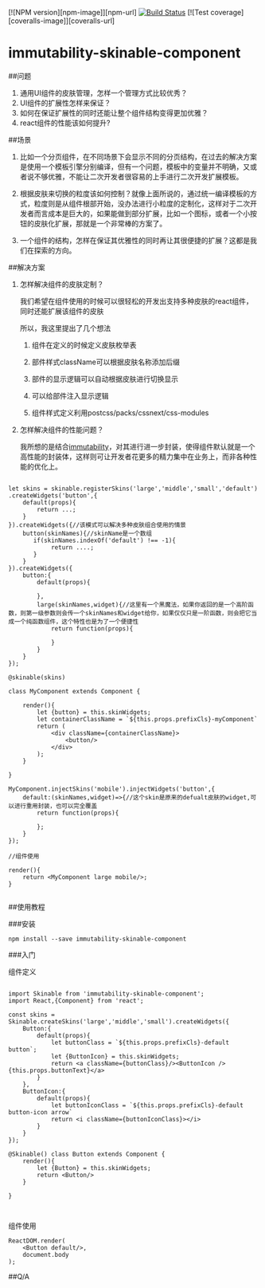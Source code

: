 [![NPM version][npm-image]][npm-url]
[![Build Status](https://travis-ci.org/janryWang/immutability.svg)](https://travis-ci.org/janryWang/immutability)
[![Test coverage][coveralls-image]][coveralls-url]

immutability-skinable-component
===

##问题

1. 通用UI组件的皮肤管理，怎样一个管理方式比较优秀？
2. UI组件的扩展性怎样来保证？
3. 如何在保证扩展性的同时还能让整个组件结构变得更加优雅？
4. react组件的性能该如何提升?



##场景

1. 比如一个分页组件，在不同场景下会显示不同的分页结构，在过去的解决方案是使用一个模板引擎分别编译，但有一个问题，模板中的变量并不明确，又或者说不够优雅，不能让二次开发者很容易的上手进行二次开发扩展模板。

2. 根据皮肤来切换的粒度该如何控制？就像上面所说的，通过统一编译模板的方式，粒度则是从组件根部开始，没办法进行小粒度的定制化，这样对于二次开发者而言成本是巨大的，如果能做到部分扩展，比如一个图标，或者一个小按钮的皮肤化扩展，那就是一个非常棒的方案了。

3. 一个组件的结构，怎样在保证其优雅性的同时再让其很便捷的扩展？这都是我们在探索的方向。



##解决方案

1. 怎样解决组件的皮肤定制？

     我们希望在组件使用的时候可以很轻松的开发出支持多种皮肤的react组件，同时还能扩展该组件的皮肤

     所以，我这里提出了几个想法

      1. 组件在定义的时候定义皮肤枚举表

      2. 部件样式className可以根据皮肤名称添加后缀

      3. 部件的显示逻辑可以自动根据皮肤进行切换显示

      4. 可以给部件注入显示逻辑

      5. 组件样式定义利用postcss/packs/cssnext/css-modules

2. 怎样解决组件的性能问题？
	
	我所想的是结合[immutability](https://github.com/janryWang/immutability)，对其进行进一步封装，使得组件默认就是一个高性能的封装体，这样则可让开发者花更多的精力集中在业务上，而非各种性能的优化上。


```

let skins = skinable.registerSkins('large','middle','small','default')
.createWidgets('button',{
	default(props){
		return ...;
	}
}).createWidgets({//该模式可以解决多种皮肤组合使用的情景
	button(skinNames){//skinName是一个数组
	   if(skinNames.indexOf('default') !== -1){
	   		return ....;
	   }
	}
}).createWidgets({
	button:{
		default(props){
		
		},
		large(skinNames,widget){//这里有一个黑魔法，如果你返回的是一个高阶函数，则第一级参数则会传一个skinNames和widget给你，如果仅仅只是一阶函数，则会把它当成一个纯函数组件，这个特性也是为了一个便捷性
			return function(props){
			
			}
		}
	}
});

@skinable(skins)

class MyComponent extends Component {
    
    render(){
    	let {button} = this.skinWidgets;
    	let containerClassName = `${this.props.prefixCls}-myComponent`
    	return (
    		<div className={containerClassName}>
    			<button/>
    		</div>
    	);
    }

}

MyComponent.injectSkins('mobile').injectWidgets('button',{
	default:(skinNames,widget)=>{//这个skin是原来的defualt皮肤的widget,可以进行重用封装，也可以完全覆盖
		return function(props){
		
		};
	}
});

//组件使用

render(){
	return <MyComponent large mobile/>;
}


```

##使用教程

###安装

```
npm install --save immutability-skinable-component

```

###入门

组件定义

```

import Skinable from 'immutability-skinable-component';
import React,{Component} from 'react';

const skins = Skinable.createSkins('large','middle','small').createWidgets({
	Button:{
		default(props){
			let buttonClass = `${this.props.prefixCls}-default button`;
			let {ButtonIcon} = this.skinWidgets;
			return <a className={buttonClass}/><ButtonIcon />{this.props.buttonText}</a>
		}
	},
	ButtonIcon:{
		default(props){
			let buttonIconClass = `${this.props.prefixCls}-default button-icon arrow`
			return <i className={buttonIconClass}></i>
		}
	}
});

@Skinable() class Button extends Component {
	render(){
		let {Button} = this.skinWidgets;
		return <Button/>
	}

}



```

组件使用

```
ReactDOM.render(
	<Button default/>,
	document.body
);

```




##Q/A